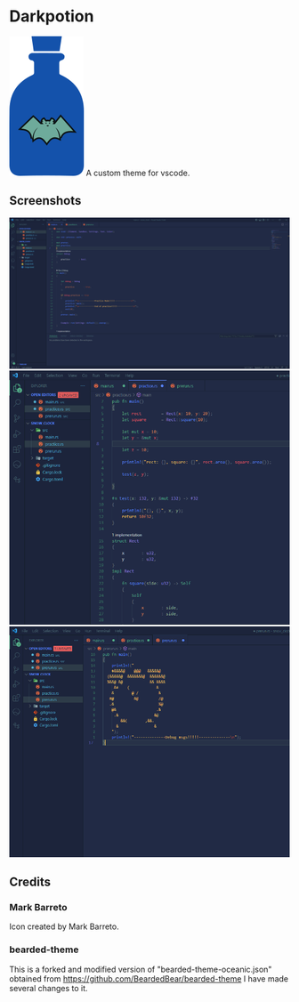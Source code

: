 # Darkpotion
![GitHub Logo](/assets/icon_larger.png)
A custom theme for vscode.


## Screenshots
![GitHub Logo](/assets/screenshots/main.png)
![GitHub Logo](/assets/screenshots/closer_shot.png)
![GitHub Logo](/assets/screenshots/clock.png)

## Credits

### Mark Barreto
Icon created by Mark Barreto.

### bearded-theme
This is a forked and modified version of "bearded-theme-oceanic.json" obtained from https://github.com/BeardedBear/bearded-theme
I have made several changes to it.

